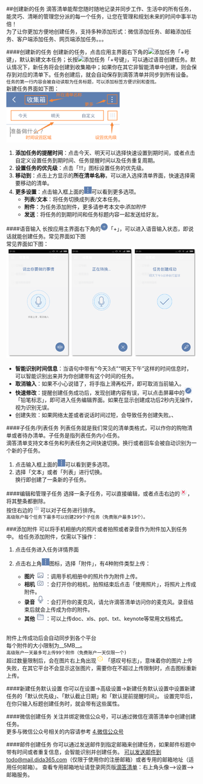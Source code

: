 ##创建新的任务
滴答清单能帮您随时随地记录并同步工作、生活中的所有任务，能灵巧、清晰的管理您分派的每一个任务，让您在管理和规划未来的时间中事半功倍！
<br >为了让你更加方便地创建任务，支持多种添加形式：微信添加任务、邮箱添加任务、客户端添加任务、网页端添加任务。。。

####创建新的任务
创建新的任务，点击应用主界面右下角的<img src="../images/image4201.png" title="添加任务" width="20" />「+号键」，默认新建文本任务；长按<img src="../images/image4201.png" title="添加任务" width="20" />「+号键」，可以通过语音创建任务。默认情况下，新任务将会创建到收集箱中；如果你在其它非智能清单中创建，则会保存到对应的清单下。任务创建后，就会自动保存到滴答清单并同步到所有设备。
<br >`任务的第一行内容会被自动读取为任务标题，可以添加标签方便识别和查找。`
<br >新建任务界面如下图：
<br ><img src="../images/image3202.png" title="新建任务界面" width="300" />
1. **添加任务的提醒时间**：点击今天、明天可以选择快速设置到期时间，或者点击自定义设置任务到期时间、任务提醒时间以及任务重复周期。
2. **设置任务的优先级**：点击「!!!」图标设置任务的优先级。
3. **移动到**：点击上方显示的**所在清单名称**，可以进入选择清单界面，快速选择需要移动的清单。
4. **更多设置**：点击输入框上面的<img src="../images/image3100.png" title="更多" width="20" />可以看到更多选项。
   - **列表**/**文本**：将任务切换成列表/文本任务。
   - **附件**：为任务添加附件，更多请参考本文中*添加附件*
   - **发送**：将任务的到期时间和任务标题内容一起发送给好友。

####语音输入
长按应用主界面右下角的<img src="../images/image4201.jpg" title="添加任务" width="20" />「+」，可以进入语音输入状态，即说话就能创建任务。常见界面如下图
<br >常见界面如下图：
<br ><img src="../images/yy1.png" title="语音输入"/>
- **智能识别时间信息**：当语句中带有“今天3点”“明天下午”这样的时间信息时，可以智能识别出来并为你创建带有这个时间的任务。
- **取消输入**：如果不小心说错了，将手指上滑再松开，即可取消当前输入。
- **快速修改**：提醒创建任务成功后，发现创建内容有误，可以点击屏幕中的<img src="../images/image4205.png" title="修改任务" width="20" />「铅笔标志」，即可进入任务编辑界面。如果在显示创建成功后2秒内无操作，视为识别无误。
- 创建失败：如果网络太差或者说话时间过短，会导致任务创建失败。、

####子任务/列表任务
列表任务就是我们常见的清单类格式，可以作你的购物清单或者待办清单。子任务是指列表任务内小任务。
<br >滴答清单支持文本任务和列表任务之间快速切换。换行或者回车会被自动识别为一个新的子任务。
1. 点击输入框上面的<img src="../images/image3100.png" title="更多" width="20" />可以看到更多选项。
2. 选择「文本」或者「列表」进行切换。
<br >换行即创建了一条新的子任务。

####编辑和管理子任务
选择一条子任务，可以直接编辑，或者点击右边的<img src="../images/image3208.png" title="子任务删除" width="20" />，将其整条都删除。
<br >按住右边的<img src="../images/image3207.png" title="子任务移动" width="20" />可以对子任务进行排序。
<br >`高级账户每个任务下最多可以创建299个子任务（免费账户最多19个）。`

###添加附件
可以将手机相册内的照片或者拍照或者录音作为附件加入到任务中。
给任务添加附件，仅需以下操作：
1. 点击任务进入任务详情界面
2. 点击右上角<img src="../images/image3100.png" title="更多" width="20" />图标，选择「附件」，有4种附件类型上传：

   - **图片** <img src="../images/image3203.png" title="图片" width="20" /> ：调用手机相册中的照片作为附件上传。
   - **相机** <img src="../images/image3204.png" title="相机" width="20" /> ：会打开你的相机，拍照结束后点击「使用照片」，将照片上传成附件。
   - **录音** <img src="../images/image3205.png" title="录音" width="20" /> ：会打开你的麦克风，请允许滴答清单访问你的麦克风。录音结束后就会上传成为你的附件。
   - **其他** <img src="../images/image3206.png" title="其他" width="20" /> ：可以上传doc、xls、ppt、txt、keynote等常用文档格式。

<br >附件上传成功后会自动同步到各个平台
<br >每个附件的大小限制为__5MB__。
<br >`高级账户一天最多可上传99个附件（免费账户一天仅限一个)`
<br>超过数量限制后，会在图片右上角出现<img src="../images/image4241.png" title="列表移动" width="20" /> 「感叹号标志」，意味着你的图片上传失败，在其它平台不会显示这张图片，需要你在不超过上传限制时，点击图标重新上传。

####新建任务默认设置
你可以在设置->高级设置->新建任务默认设置中设置新建任务的「默认优先级」、「默认截止日期」和「默认提前提醒时间」。
设置完毕后，在你只输入标题创建任务时，就会带有这些属性。

####微信创建任务
关注并绑定微信公众号，可以通过微信在滴答清单中创建创建任务。
<br >更多与微信公众号相关的内容请参考 [4.微信公众号](wechat/README.md)

####邮件创建任务
你可以通过发送邮件到指定邮箱来创建任务，如果邮件标题中带有时间或者重复信息，会智能识别并创建任务。
可以发送邮件到todo@mail.dida365.com（仅限于使用你的注册邮箱）或者专用的邮箱地址（适用任何邮箱）。
查看专用邮箱地址请登录网页版[滴答清单](https://www.dida365.com/)：右上角头像——>设置——>邮箱服务。
